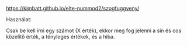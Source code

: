 https://kimbatt.github.io/elte-nummod2/szogfuggveny/

Használat:  
  
Csak be kell írni egy számot (X érték), ekkor meg fog jelenni a sin és cos közelítő érték, a tényleges értékek, és a hiba.
